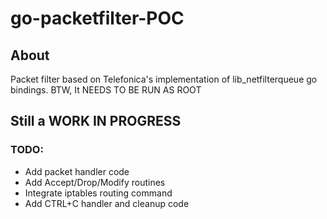 # go-packetfilter-POC


## About

Packet filter based on Telefonica's implementation of lib_netfilterqueue go bindings.
BTW, It NEEDS TO BE RUN AS ROOT

## Still a WORK IN PROGRESS

### TODO:

 - Add packet handler code
 - Add Accept/Drop/Modify routines
 - Integrate iptables routing command
 - Add CTRL+C handler and cleanup code

